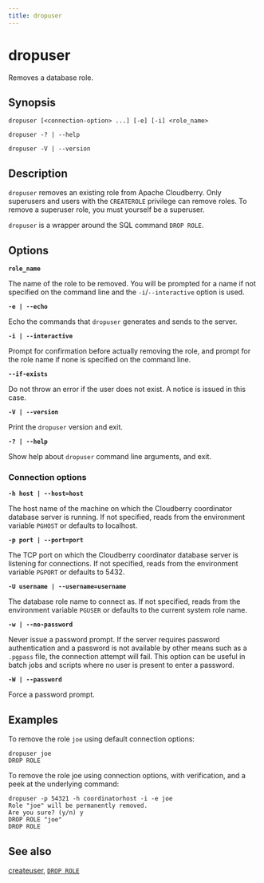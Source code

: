 ```yaml
---
title: dropuser
---
```


# dropuser

Removes a database role.

## Synopsis

```shell
dropuser [<connection-option> ...] [-e] [-i] <role_name>

dropuser -? | --help 

dropuser -V | --version
```

## Description

`dropuser` removes an existing role from Apache Cloudberry. Only superusers and users with the `CREATEROLE` privilege can remove roles. To remove a superuser role, you must yourself be a superuser.

`dropuser` is a wrapper around the SQL command `DROP ROLE`.

## Options

**`role_name`**

The name of the role to be removed. You will be prompted for a name if not specified on the command line and the `-i`/`--interactive` option is used.

**`-e | --echo`**

Echo the commands that `dropuser` generates and sends to the server.

**`-i | --interactive`**

Prompt for confirmation before actually removing the role, and prompt for the role name if none is specified on the command line.

**`--if-exists`**

Do not throw an error if the user does not exist. A notice is issued in this case.

**`-V | --version`**

Print the `dropuser` version and exit.

**`-? | --help`**

Show help about `dropuser` command line arguments, and exit.

### Connection options

**`-h host | --host=host`**

The host name of the machine on which the Cloudberry coordinator database server is running. If not specified, reads from the environment variable `PGHOST` or defaults to localhost.

**`-p port | --port=port`**

The TCP port on which the Cloudberry coordinator database server is listening for connections. If not specified, reads from the environment variable `PGPORT` or defaults to 5432.

**`-U username | --username=username`**

The database role name to connect as. If not specified, reads from the environment variable `PGUSER` or defaults to the current system role name.

**`-w | --no-password`**

Never issue a password prompt. If the server requires password authentication and a password is not available by other means such as a `.pgpass` file, the connection attempt will fail. This option can be useful in batch jobs and scripts where no user is present to enter a password.

**`-W | --password`**

Force a password prompt.

## Examples

To remove the role `joe` using default connection options:

```shell
dropuser joe
DROP ROLE
```

To remove the role joe using connection options, with verification, and a peek at the underlying command:

```shell
dropuser -p 54321 -h coordinatorhost -i -e joe
Role "joe" will be permanently removed.
Are you sure? (y/n) y
DROP ROLE "joe"
DROP ROLE
```

## See also

[createuser](/docs/sys-utilities/createuser.md), [`DROP ROLE`](/docs/sql-stmts/drop-role.md)

